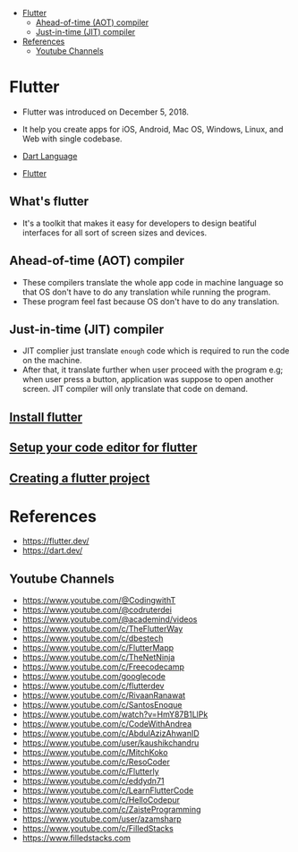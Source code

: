 - [Flutter](#flutter)
  - [Ahead-of-time (AOT) compiler](#ahead-of-time-aot-compiler)
  - [Just-in-time (JIT) compiler](#just-in-time-jit-compiler)
- [References](#references)
  - [Youtube Channels](#youtube-channels)

# Flutter

- Flutter was introduced on December 5, 2018.
- It help you create apps for iOS, Android, Mac OS, Windows, Linux, and Web with single codebase.
  

- [Dart Language](dart.md)
- [Flutter](flutter.md)

## What's flutter
- It's a toolkit that makes it easy for developers to design beatiful interfaces for all sort of screen sizes and devices.


## Ahead-of-time (AOT) compiler

- These compilers translate the whole app code in machine language so that OS don't have to do any translation while running the program.
- These program feel fast because OS don't have to do any translation.


## Just-in-time (JIT) compiler

- JIT complier just translate `enough` code which is required to run the code on the machine.
- After that, it translate further when user proceed with the program e.g; when user press a button, application was suppose to open another screen. JIT compiler will only translate that code on demand.

## [Install flutter](https://docs.flutter.dev/get-started/install)

## [Setup your code editor for flutter](https://docs.flutter.dev/get-started/editor)

## [Creating a flutter project](https://docs.flutter.dev/get-started/test-drive)




# References

- https://flutter.dev/
- https://dart.dev/

## Youtube Channels

- https://www.youtube.com/@CodingwithT
- https://www.youtube.com/@codruterdei
- https://www.youtube.com/@academind/videos
- https://www.youtube.com/c/TheFlutterWay
- https://www.youtube.com/c/dbestech
- https://www.youtube.com/c/FlutterMapp
- https://www.youtube.com/c/TheNetNinja
- https://www.youtube.com/c/Freecodecamp
- https://www.youtube.com/googlecode
- https://www.youtube.com/c/flutterdev
- https://www.youtube.com/c/RivaanRanawat
- https://www.youtube.com/c/SantosEnoque
- https://www.youtube.com/watch?v=HmY87B1LlPk
- https://www.youtube.com/c/CodeWithAndrea
- https://www.youtube.com/c/AbdulAzizAhwanID
- https://www.youtube.com/user/kaushikchandru
- https://www.youtube.com/c/MitchKoko
- https://www.youtube.com/c/ResoCoder
- https://www.youtube.com/c/Flutterly
- https://www.youtube.com/c/eddydn71
- https://www.youtube.com/c/LearnFlutterCode
- https://www.youtube.com/c/HelloCodepur
- https://www.youtube.com/c/ZaisteProgramming
- https://www.youtube.com/user/azamsharp
- https://www.youtube.com/c/FilledStacks
- https://www.filledstacks.com

